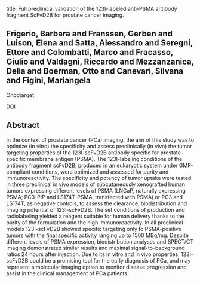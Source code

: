 title: Full preclinical validation of the 123I-labeled anti-PSMA antibody fragment ScFvD2B for prostate cancer imaging.

## Frigerio, Barbara and Franssen, Gerben and Luison, Elena and Satta, Alessandro and Seregni, Ettore and Colombatti, Marco and Fracasso, Giulio and Valdagni, Riccardo and Mezzanzanica, Delia and Boerman, Otto and Canevari, Silvana and Figini, Mariangela
Oncotarget

<a href="https://doi.org/10.18632/oncotarget.14229">DOI</a>

## Abstract
In the context of prostate cancer (PCa) imaging, the aim of this study was to optimize (in vitro) the specificity and assess preclinically (in vivo) the tumor targeting properties of the 123I-scFvD2B antibody specific for prostate-specific membrane antigen (PSMA). The 123I-labeling conditions of the antibody fragment scFvD2B, produced in an eukaryotic system under GMP-compliant conditions, were optimized and assessed for purity and immunoreactivity. The specificity and potency of tumor uptake were tested in three preclinical in vivo models of subcutaneously xenografted human tumors expressing different levels of PSMA (LNCaP, naturally expressing PSMA; PC3-PIP and LS174T-PSMA, transfected with PSMA) or PC3 and LS174T, as negative controls, to assess the clearance, biodistribution and imaging potential of 123I-scFvD2B. The set conditions of production and radiolabeling yielded a reagent suitable for human delivery thanks to the purity of the formulation and the high immunoreactivity. In all preclinical models 123I-scFvD2B showed specific targeting only to PSMA-positive tumors with the final specific activity ranging up to 1500 MBq/mg. Despite different levels of PSMA expression, biodistribution analyses and SPECT/CT imaging demonstrated similar results and maximal signal-to-background ratios 24 hours after injection. Due to its in vitro and in vivo properties, 123I-scFvD2B could be a promising tool for the early diagnosis of PCa, and may represent a molecular imaging option to monitor disease progression and assist in the clinical management of PCa patients.

